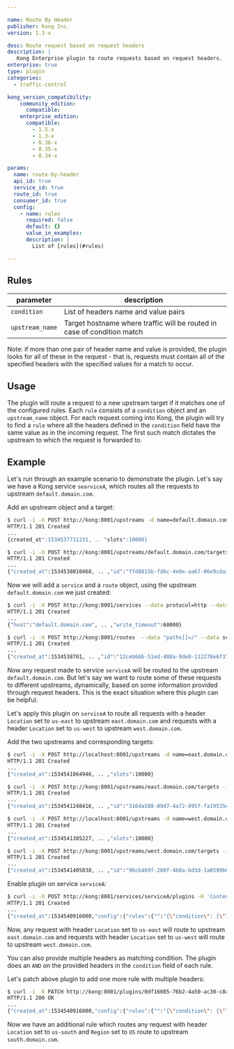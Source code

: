 ```yaml
---

name: Route By Header
publisher: Kong Inc.
version: 1.3-x

desc: Route request based on request headers
description: |
   Kong Enterprise plugin to route requests based on request headers.
enterprise: true
type: plugin
categories:
  - traffic-control

kong_version_compatibility:
    community_edition:
      compatible:
    enterprise_edition:
      compatible:
        - 1.5.x
        - 1.3-x
        - 0.36-x
        - 0.35-x
        - 0.34-x

params:
  name: route-by-header
  api_id: true
  service_id: true
  route_id: true
  consumer_id: true
  config:
    - name: rules
      required: false
      default: {}
      value_in_examples:
      description: |
        List of [rules](#rules)

---
```


## Rules

| parameter | description |
| --- | --- |
| `condition` |  List of headers name and value pairs |
| `upstream_name` |  Target hostname where traffic will be routed in case of condition match |

Note: if more than one pair of header name and value is provided, the plugin looks for all of these
in the request - that is, requests must contain all of the specified headers with the specified
values for a match to occur.

## Usage

The plugin will route a request to a new upstream target if it matches one of the
configured rules. Each `rule` consists of a `condition` object and an
`upstream_name` object. For each request coming into Kong, the plugin will try to find a `rule` where
all the headers defined in the `condition` field have the same value as in the incoming request.
The first such match dictates the upstream to which the request is forwarded to.

## Example

Let's run through an example scenario to demonstrate the plugin. Let's say we have
a Kong service `searviceA`, which routes all the requests to upstream `default.domain.com`.

Add an upstream object and a target:

```bash
$ curl -i -X POST http://kong:8001/upstreams -d name=default.domain.com
HTTP/1.1 201 Created
...
{created_at":1534537731231, .. "slots":10000}
```

```bash
$ curl -i -X POST http://kong:8001/upstreams/default.domain.com/targets --data target="default.host.com:9000"
HTTP/1.1 201 Created
...
{"created_at":1534538010468, .. ,"id":"ffd8815b-fd6c-4e0e-aa67-06e9cda39c3b"}
```

Now we will add a `service` and a `route` object, using the upstream `default.domain.com` we just created:

```bash
$ curl -i -X POST http://kong:8001/services --data protocol=http --data host=default.domain.com --data name=serviceA
HTTP/1.1 201 Created
...
{"host":"default.domain.com", .. ,"write_timeout":60000}
```

```bash
$ curl -i -X POST http://kong:8001/routes  --data "paths[]=/" --data service.id=6e7f5274-62da-469e-bdd5-03c4a212c15b
HTTP/1.1 201 Created
...
{"created_at":1534538701, .. ,"id":"12ceb66b-51ed-488a-9de0-112270e6f370"}
```

Now any request made to service `serviceA` will be routed to the upstream `default.domain.com`.
But let's say we want to route some of these requests to different upstreams, dynamically, based on some
information provided through request headers. This is the exact situation where this plugin can be helpful.

Let's apply this plugin on `serviceA` to route all requests with a header `Location`
set to `us-east` to upstream `east.domain.com` and requests with a header `Location`
set to `us-west` to upstream `west.domain.com`.

Add the two upstreams and corresponding targets:

```bash
$ curl -i -X POST http://localhost:8001/upstreams -d name=east.domain.com
HTTP/1.1 201 Created
...
{"created_at":1534541064946, .. ,"slots":10000}
```

```bash
$ curl -i -X POST http://kong:8001/upstreams/east.domain.com/targets --data target="east.host.com:9001"
HTTP/1.1 201 Created
...
{"created_at":1534541248416, .. ,"id":"3164a588-09d7-4a72-895f-fa19535e3682"}
```

```bash
$ curl -i -X POST http://localhost:8001/upstreams -d name=west.domain.com
HTTP/1.1 201 Created
...
{"created_at":1534541385227, .. ,"slots":10000}
```

```bash
$ curl -i -X POST http://kong:8001/upstreams/west.domain.com/targets --data target="west.host.com:9002"
HTTP/1.1 201 Created
...
{"created_at":1534541405038, .. ,"id":"96cb469f-280f-4b0a-bd3d-1a0599b82585"}
```

Enable plugin on service `serviceA`:

```bash
$ curl -i -X POST http://kong:8001/services/serviceA/plugins -H 'Content-Type: application/json' --data '{"name": "route-by-header", "config": {"rules":[{"condition": {"location":"us-east"}, "upstream_name": "east.doamin.com"}, {"condition": {"location":"us-west"}, "upstream_name": "west.doamin.com"}]}}'
HTTP/1.1 201 Created
...
{"created_at":1534540916000,"config":{"rules":{"":"{\"condition\": {\"location\":\"us-east\"}, \"upstream_name\": \"east.doamin.com\"}, {\"condition\": {\"location\":\"us-west\"}, \"upstream_name\": \"west.doamin.com\"}"}},"id":"0df16085-76b2-4a50-ac30-c8a1eade389a","enabled":true,"service_id":"6e7f5274-62da-469e-bdd5-03c4a212c15b","name":"route-by-header"}

```

Now, any request with header `Location` set to `us-east` will route to upstream
`east.domain.com` and requests with header `Location` set to `us-west` will route
to upstream `west.domain.com`.

You can also provide multiple headers as matching condition. The plugin does an `AND`
on the provided headers in the `condition` field of each rule.

Let's patch above plugin to add one more rule with multiple headers:

```bash
$ curl -i -X PATCH http://kong:8001/plugins/0df16085-76b2-4a50-ac30-c8a1eade389a -H 'Content-Type: application/json' --data '{"name": "route-by-header", "config": {"rules":[{"condition": {"location":"us-east"}, "upstream_name": "east.doamin.com"}, {"condition": {"location":"us-west"}, "upstream_name": "west.doamin.com"},  {"condition": {"location":"us-south", "region": "US"}, "upstream_name": "south.doamin.com"}]}}'
HTTP/1.1 200 OK
...
{"created_at":1534540916000,"config":{"rules":{"":"{\"condition\": {\"location\":\"us-east\"}, \"upstream_name\": \"east.doamin.com\"}, {\"condition\": {\"location\":\"us-west\"}, \"upstream_name\": \"west.doamin.com\"}, {\"condition\": {\"location\":\"us-south\", \"region\": \"us\"}, \"upstream_name\": \"south.doamin.com\"}"}},"id":"0df16085-76b2-4a50-ac30-c8a1eade389a","enabled":true,"service_id":"6e7f5274-62da-469e-bdd5-03c4a212c15b","name":"route-by-header"}
```

Now we have an additional rule which routes any request with header `Location` set to
`us-south` and `Region` set to `US` route to upstream `south.domain.com`.
